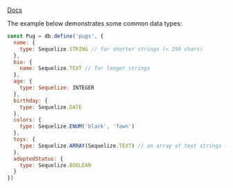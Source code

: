 [Docs](http://docs.sequelizejs.com/manual/tutorial/models-definition.html#data-types)

The example below demonstrates some common data types:

```javascript
const Pug = db.define('pugs', {
  name: {
    type: Sequelize.STRING // for shorter strings (< 256 chars)
  },
  bio: {
    name: Sequelize.TEXT // for longer strings
  },
  age: {
    type: Sequelize: INTEGER
  },
  birthday: {
    type: Sequelize.DATE
  },
  colors: {
    type: Sequelize.ENUM('black', 'fawn')
  },
  toys: {
    type: Sequelize.ARRAY(Sequelize.TEXT) // an array of text strings (Postgres only)
  },
  adoptedStatus: {
    type: Sequelize.BOOLEAN
  }
})
```
